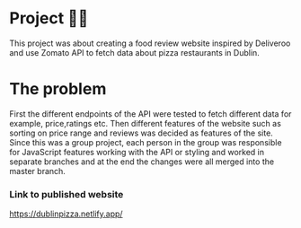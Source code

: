 # Project 🌮🥑
This project was about creating a food review website inspired by Deliveroo and use Zomato API to fetch data about pizza restaurants in Dublin. 


# The problem
First the different endpoints of the API were tested to fetch different data for example, price,ratings etc. Then different features of the website such as sorting on price range and reviews was decided as features of the site. Since this was a group project, each person in the group was responsible for JavaScript features working with the API or styling and worked in separate branches and at the end the changes were all merged into the master branch. 


### Link to published website
https://dublinpizza.netlify.app/
